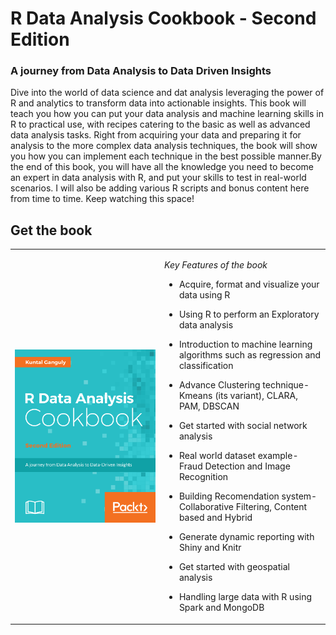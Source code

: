 # R Data Analysis Cookbook - Second Edition
### A journey from Data Analysis to Data Driven Insights

Dive into the world of data science and dat analysis leveraging the power of R and analytics to transform data into actionable insights. This book will teach you how you can put your data analysis and machine learning skills in R to practical use, with recipes catering to the basic as well as advanced data analysis tasks. Right from acquiring your data and preparing it for analysis to the more complex data analysis techniques, the book will show you how you can implement each technique in the best possible manner.By the end of this book, you will have all the knowledge you need to become an expert in data analysis with R, and put your skills to test in real-world scenarios. I will also be adding various R scripts and bonus content here from time to time. Keep watching this space!


## Get the book
<table style="width:100%" >
  <tr>
    <td><a target="_blank" href="https://www.packtpub.com/big-data-and-business-intelligence/r-data-analysis-cookbook-second-edition">
    <img src="./image_gallery/R-packt_logo.png" alt="packt" align="left"/>
    </a></td>
    <td>
 
 *Key Features of the book*

* Acquire, format and visualize your data using R
* Using R to perform an Exploratory data analysis
* Introduction to machine learning algorithms such as regression and classification
* Advance Clustering technique- Kmeans (its variant), CLARA, PAM, DBSCAN
* Get started with social network analysis
* Real world dataset example- Fraud Detection and Image Recognition
* Building Recomendation system- Collaborative Filtering, Content based and Hybrid
* Generate dynamic reporting with Shiny and Knitr
* Get started with geospatial analysis
* Handling large data with R using Spark and MongoDB


    </td>
  </tr>
</table>



